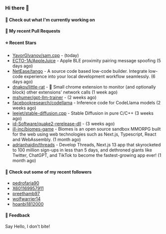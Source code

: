 ### Hi there 👋

#### 👷 Check out what I'm currently working on

#### 🔨 My recent Pull Requests


#### ⭐ Recent Stars

- [YavorGIvanov/sam.cpp](https://github.com/YavorGIvanov/sam.cpp) -  (today)
- [ECTO-1A/AppleJuice](https://github.com/ECTO-1A/AppleJuice) - Apple BLE proximity pairing message spoofing (5 days ago)
- [NetEase/tango](https://github.com/NetEase/tango) - A source code based low-code builder. Integrate low-code experience into your local development workflow seamlessly. (6 days ago)
- [dnakov/little-rat](https://github.com/dnakov/little-rat) - 🐀 Small chrome extension to monitor (and optionally block) other extensions&#39; network calls (1 week ago)
- [mshumer/gpt-llm-trainer](https://github.com/mshumer/gpt-llm-trainer) -  (2 weeks ago)
- [facebookresearch/codellama](https://github.com/facebookresearch/codellama) - Inference code for CodeLlama models (2 weeks ago)
- [leejet/stable-diffusion.cpp](https://github.com/leejet/stable-diffusion.cpp) - Stable Diffusion in pure C/C&#43;&#43; (3 weeks ago)
- [id-Software/quake2-rerelease-dll](https://github.com/id-Software/quake2-rerelease-dll) -  (3 weeks ago)
- [ill-inc/biomes-game](https://github.com/ill-inc/biomes-game) - Biomes is an open source sandbox MMORPG built for the web using web technologies such as Next.js, Typescript, React and WebAssembly. (1 month ago)
- [adrianhajdin/threads](https://github.com/adrianhajdin/threads) - Develop Threads, Next.js 13 app that skyrocketed to 100 million sign-ups in less than 5 days, and dethroned giants like Twitter, ChatGPT, and TikTok to become the fastest-growing app ever! (1 month ago)

#### 👯 Check out some of my recent followers

- [pedrofaria90](https://github.com/pedrofaria90)
- [X601169957911](https://github.com/X601169957911)
- [preethamb97](https://github.com/preethamb97)
- [wolfwarrier14](https://github.com/wolfwarrier14)
- [hoanbi1812000](https://github.com/hoanbi1812000)

#### 💬 Feedback

Say Hello, I don't bite!